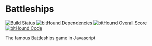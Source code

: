 # Battleships
[![Build Status](https://travis-ci.org/wizardone/battleships.svg?branch=master)](https://travis-ci.org/wizardone/battleships)
[![bitHound Dependencies](https://www.bithound.io/github/wizardone/battleships/badges/dependencies.svg)](https://www.bithound.io/github/wizardone/battleships/master/dependencies/npm)
[![bitHound Overall Score](https://www.bithound.io/github/wizardone/battleships/badges/score.svg)](https://www.bithound.io/github/wizardone/battleships)
[![bitHound Code](https://www.bithound.io/github/wizardone/battleships/badges/code.svg)](https://www.bithound.io/github/wizardone/battleships)

The famous Battleships game in Javascript
